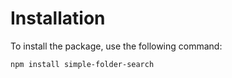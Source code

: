 # Installation

To install the package, use the following command:

```bash
npm install simple-folder-search
```